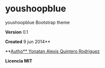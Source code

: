youshoopblue
============

youshoopblue Bootstrap theme 



**Version** 0.1

**Created** 9 jun 2014**

**[Autho** Yonatan Alexis Quintero Rodriguez](http://yonaxtics.hol.es/app-youshoop/php/)

**Licencia MIT**

